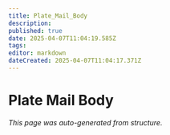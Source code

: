 ```yaml
---
title: Plate_Mail_Body
description: 
published: true
date: 2025-04-07T11:04:19.585Z
tags: 
editor: markdown
dateCreated: 2025-04-07T11:04:17.371Z
---
```


# Plate Mail Body

*This page was auto-generated from structure.*